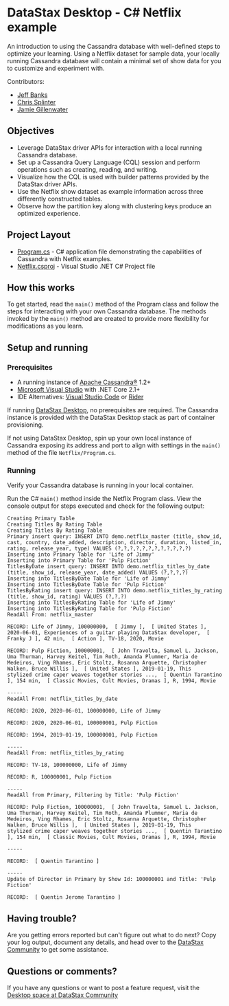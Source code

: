 # DataStax Desktop - C# Netflix example
An introduction to using the Cassandra database with well-defined steps to optimize your learning.  Using a Netflix dataset for sample data, your locally running Cassandra database will contain a minimal set of show data for you to customize and experiment with.

Contributors:
* [Jeff Banks](https://github.com/jeffbanks)
* [Chris Splinter](https://github.com/csplinter)
* [Jamie Gillenwater](https://github.com/jgillenwater)

## Objectives
* Leverage DataStax driver APIs for interaction with a local running Cassandra database.
* Set up a Cassandra Query Language (CQL) session and perform operations such as creating, reading, and writing.
* Visualize how the CQL is used with builder patterns provided by the DataStax driver APIs.
* Use the Netflix show dataset as example information across three differently constructed tables.
* Observe how the partition key along with clustering keys produce an optimized experience.

## Project Layout

* [Program.cs](/Netflix/Program.cs) - C# application file demonstrating the capabilities of Cassandra with Netflix examples.
* [Netflix.csproj](/Netflix/Netflix.csproj) - Visual Studio .NET C# Project file

## How this works
To get started, read the `main()` method of the Program class and follow the steps for interacting with your own Cassandra database.
The methods invoked by the `main()` method are created to provide
more flexibility for modifications as you learn.

## Setup and running

### Prerequisites

* A running instance of [Apache Cassandra®](http://cassandra.apache.org/download/) 1.2+
* [Microsoft Visual Studio](https://visualstudio.microsoft.com/vs/) with .NET Core 2.1+
* IDE Alternatives: [Visual Studio Code](https://code.visualstudio.com/) or [Rider](https://www.jetbrains.com/rider/)

If running [DataStax Desktop](https://www.datastax.com/blog/2020/05/learn-cassandra-datastax-desktop), no prerequisites are required. The Cassandra instance is provided with the DataStax
Desktop stack as part of container provisioning.

If not using DataStax Desktop, spin up your own local instance of Cassandra exposing its address and
port to align with settings in the `main()` method of the file `Netflix/Program.cs`.

### Running
Verify your Cassandra database is running in your local container.

Run the C# `main()` method inside the Netflix Program class. View the console output for steps executed and check for the following output:

```
Creating Primary Table
Creating Titles By Rating Table
Creating Titles By Rating Table
Primary insert query: INSERT INTO demo.netflix_master (title, show_id, cast, country, date_added, description, director, duration, listed_in, rating, release_year, type) VALUES (?,?,?,?,?,?,?,?,?,?,?,?)
Inserting into Primary Table for 'Life of Jimmy'
Inserting into Primary Table for 'Pulp Fiction'
TitlesByDate insert query: INSERT INTO demo.netflix_titles_by_date (title, show_id, release_year, date_added) VALUES (?,?,?,?)
Inserting into TitlesByDate Table for 'Life of Jimmy'
Inserting into TitlesByDate Table for 'Pulp Fiction'
TitlesByRating insert query: INSERT INTO demo.netflix_titles_by_rating (title, show_id, rating) VALUES (?,?,?)
Inserting into TitlesByRating Table for 'Life of Jimmy'
Inserting into TitlesByRating Table for 'Pulp Fiction'
ReadAll From: netflix_master

RECORD: Life of Jimmy, 100000000,  [ Jimmy ],  [ United States ], 2020-06-01, Experiences of a guitar playing DataStax developer,  [ Franky J ], 42 min,  [ Action ], TV-18, 2020, Movie

RECORD: Pulp Fiction, 100000001,  [ John Travolta, Samuel L. Jackson, Uma Thurman, Harvey Keitel, Tim Roth, Amanda Plummer, Maria de Medeiros, Ving Rhames, Eric Stoltz, Rosanna Arquette, Christopher Walken, Bruce Willis ],  [ United States ], 2019-01-19, This
stylized crime caper weaves together stories ...,  [ Quentin Tarantino ], 154 min,  [ Classic Movies, Cult Movies, Dramas ], R, 1994, Movie

-----
ReadAll From: netflix_titles_by_date

RECORD: 2020, 2020-06-01, 100000000, Life of Jimmy

RECORD: 2020, 2020-06-01, 100000001, Pulp Fiction

RECORD: 1994, 2019-01-19, 100000001, Pulp Fiction

-----
ReadAll From: netflix_titles_by_rating

RECORD: TV-18, 100000000, Life of Jimmy

RECORD: R, 100000001, Pulp Fiction

-----
ReadAll from Primary, Filtering by Title: 'Pulp Fiction'

RECORD: Pulp Fiction, 100000001,  [ John Travolta, Samuel L. Jackson, Uma Thurman, Harvey Keitel, Tim Roth, Amanda Plummer, Maria de Medeiros, Ving Rhames, Eric Stoltz, Rosanna Arquette, Christopher Walken, Bruce Willis ],  [ United States ], 2019-01-19, This
stylized crime caper weaves together stories ...,  [ Quentin Tarantino ], 154 min,  [ Classic Movies, Cult Movies, Dramas ], R, 1994, Movie

-----

RECORD:  [ Quentin Tarantino ]

-----
Update of Director in Primary by Show Id: 100000001 and Title: 'Pulp Fiction'

RECORD:  [ Quentin Jerome Tarantino ]

```

## Having trouble?
Are you getting errors reported but can't figure out what to do next?  Copy your log output, document any details, and head
over to the [DataStax Community](https://community.datastax.com/spaces/131/datastax-desktop.html) to get some assistance.


## Questions or comments?
If you have any questions or want to post a feature request, visit the [Desktop space at DataStax Community](https://community.datastax.com/spaces/131/datastax-desktop.html)
